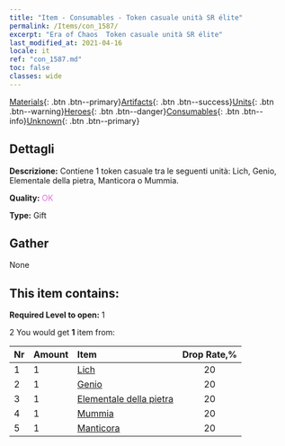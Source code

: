 ```yaml
---
title: "Item - Consumables - Token casuale unità SR élite"
permalink: /Items/con_1587/
excerpt: "Era of Chaos  Token casuale unità SR élite"
last_modified_at: 2021-04-16
locale: it
ref: "con_1587.md"
toc: false
classes: wide
---
```

 [Materials](/it/Items/){: .btn .btn--primary}[Artifacts](/it/Items/Artifacts/){: .btn .btn--success}[Units](/it/Items/Units/){: .btn .btn--warning}[Heroes](/it/Items/Heroes/){: .btn .btn--danger}[Consumables](/it/Items/Consumables/){: .btn .btn--info}[Unknown](/it/Items/Unknown/){: .btn .btn--primary}

## Dettagli
 **Descrizione:** Contiene 1 token casuale tra le seguenti unità: Lich, Genio, Elementale della pietra, Manticora o Mummia.

 **Quality:** <span style="color: #DA70D6">OK</span>

 **Type:** Gift

## Gather

  None

## This item contains:

 **Required Level to open:** 1

 2 You would get **1** item  from:

  | Nr | Amount |     Item    | Drop Rate,% |
  |:---|:-------|:------------|:---------:|
  | 1 | 1 | [Lich](/it/Items/unt_212/) | 20 | 
  | 2 | 1 | [Genio](/it/Items/unt_239/) | 20 | 
  | 3 | 1 | [Elementale della pietra](/it/Items/unt_266/) | 20 | 
  | 4 | 1 | [Mummia](/it/Items/unt_215/) | 20 | 
  | 5 | 1 | [Manticora](/it/Items/unt_249/) | 20 | 
